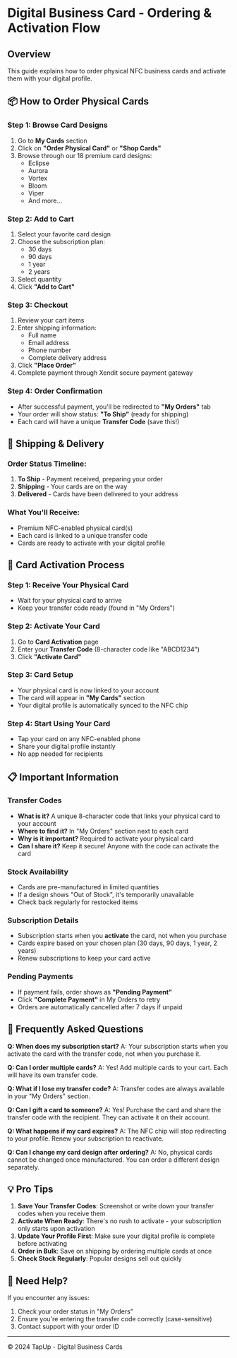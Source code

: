 # Digital Business Card - Ordering & Activation Flow

## Overview
This guide explains how to order physical NFC business cards and activate them with your digital profile.

## 📦 How to Order Physical Cards

### Step 1: Browse Card Designs
1. Go to **My Cards** section
2. Click on **"Order Physical Card"** or **"Shop Cards"**
3. Browse through our 18 premium card designs:
   - Eclipse
   - Aurora
   - Vortex
   - Bloom
   - Viper
   - And more...

### Step 2: Add to Cart
1. Select your favorite card design
2. Choose the subscription plan:
   - 30 days
   - 90 days
   - 1 year
   - 2 years
3. Select quantity
4. Click **"Add to Cart"**

### Step 3: Checkout
1. Review your cart items
2. Enter shipping information:
   - Full name
   - Email address
   - Phone number
   - Complete delivery address
3. Click **"Place Order"**
4. Complete payment through Xendit secure payment gateway

### Step 4: Order Confirmation
- After successful payment, you'll be redirected to **"My Orders"** tab
- Your order will show status: **"To Ship"** (ready for shipping)
- Each card will have a unique **Transfer Code** (save this!)

## 🚚 Shipping & Delivery

### Order Status Timeline:
1. **To Ship** - Payment received, preparing your order
2. **Shipping** - Your cards are on the way
3. **Delivered** - Cards have been delivered to your address

### What You'll Receive:
- Premium NFC-enabled physical card(s)
- Each card is linked to a unique transfer code
- Cards are ready to activate with your digital profile

## 🔐 Card Activation Process

### Step 1: Receive Your Physical Card
- Wait for your physical card to arrive
- Keep your transfer code ready (found in "My Orders")

### Step 2: Activate Your Card
1. Go to **Card Activation** page
2. Enter your **Transfer Code** (8-character code like "ABCD1234")
3. Click **"Activate Card"**

### Step 3: Card Setup
- Your physical card is now linked to your account
- The card will appear in **"My Cards"** section
- Your digital profile is automatically synced to the NFC chip

### Step 4: Start Using Your Card
- Tap your card on any NFC-enabled phone
- Share your digital profile instantly
- No app needed for recipients

## 📋 Important Information

### Transfer Codes
- **What is it?** A unique 8-character code that links your physical card to your account
- **Where to find it?** In "My Orders" section next to each card
- **Why is it important?** Required to activate your physical card
- **Can I share it?** Keep it secure! Anyone with the code can activate the card

### Stock Availability
- Cards are pre-manufactured in limited quantities
- If a design shows "Out of Stock", it's temporarily unavailable
- Check back regularly for restocked items

### Subscription Details
- Subscription starts when you **activate** the card, not when you purchase
- Cards expire based on your chosen plan (30 days, 90 days, 1 year, 2 years)
- Renew subscriptions to keep your card active

### Pending Payments
- If payment fails, order shows as **"Pending Payment"**
- Click **"Complete Payment"** in My Orders to retry
- Orders are automatically cancelled after 7 days if unpaid

## 🤔 Frequently Asked Questions

**Q: When does my subscription start?**
A: Your subscription starts when you activate the card with the transfer code, not when you purchase it.

**Q: Can I order multiple cards?**
A: Yes! Add multiple cards to your cart. Each will have its own transfer code.

**Q: What if I lose my transfer code?**
A: Transfer codes are always available in your "My Orders" section.

**Q: Can I gift a card to someone?**
A: Yes! Purchase the card and share the transfer code with the recipient. They can activate it on their account.

**Q: What happens if my card expires?**
A: The NFC chip will stop redirecting to your profile. Renew your subscription to reactivate.

**Q: Can I change my card design after ordering?**
A: No, physical cards cannot be changed once manufactured. You can order a different design separately.

## 💡 Pro Tips

1. **Save Your Transfer Codes**: Screenshot or write down your transfer codes when you receive them
2. **Activate When Ready**: There's no rush to activate - your subscription only starts upon activation
3. **Update Your Profile First**: Make sure your digital profile is complete before activating
4. **Order in Bulk**: Save on shipping by ordering multiple cards at once
5. **Check Stock Regularly**: Popular designs sell out quickly

## 🚨 Need Help?

If you encounter any issues:
1. Check your order status in "My Orders"
2. Ensure you're entering the transfer code correctly (case-sensitive)
3. Contact support with your order ID

---

© 2024 TapUp - Digital Business Cards